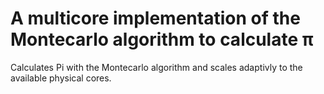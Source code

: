 # A multicore implementation of the Montecarlo algorithm to calculate π

Calculates Pi with the Montecarlo algorithm and scales adaptivly to the available physical cores.

